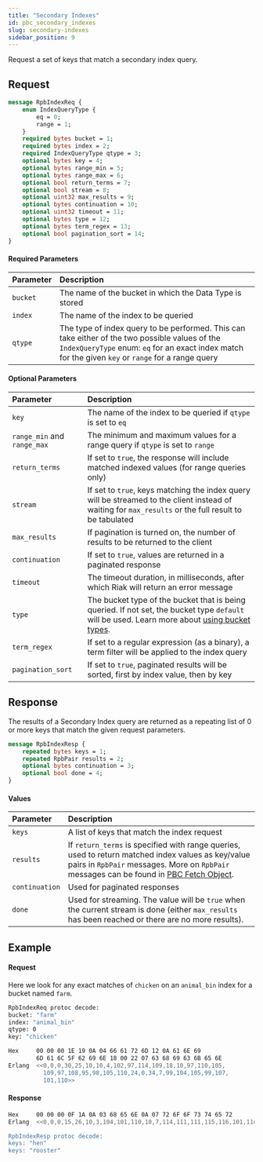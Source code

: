 ```yaml
---
title: "Secondary Indexes"
id: pbc_secondary_indexes
slug: secondary-indexes
sidebar_position: 9
---
```


Request a set of keys that match a secondary index query.

## Request

```protobuf
message RpbIndexReq {
    enum IndexQueryType {
        eq = 0;
        range = 1;
    }
    required bytes bucket = 1;
    required bytes index = 2;
    required IndexQueryType qtype = 3;
    optional bytes key = 4;
    optional bytes range_min = 5;
    optional bytes range_max = 6;
    optional bool return_terms = 7;
    optional bool stream = 8;
    optional uint32 max_results = 9;
    optional bytes continuation = 10;
    optional uint32 timeout = 11;
    optional bytes type = 12;
    optional bytes term_regex = 13;
    optional bool pagination_sort = 14;
}
```

#### Required Parameters

| Parameter | Description                                                                                                                                                                                           |
|:----------|:------------------------------------------------------------------------------------------------------------------------------------------------------------------------------------------------------|
| `bucket`  | The name of the bucket in which the Data Type is stored                                                                                                                                               |
| `index`   | The name of the index to be queried                                                                                                                                                                   |
| `qtype`   | The type of index query to be performed. This can take either of the two possible values of the `IndexQueryType` enum: `eq` for an exact index match for the given `key` or `range` for a range query |

#### Optional Parameters

| Parameter                   | Description                                                                                                                                                                                |
|:----------------------------|:-------------------------------------------------------------------------------------------------------------------------------------------------------------------------------------------|
| `key`                       | The name of the index to be queried if `qtype` is set to `eq`                                                                                                                              |
| `range_min` and `range_max` | The minimum and maximum values for a range query if `qtype` is set to `range`                                                                                                              |
| `return_terms`              | If set to `true`, the response will include matched indexed values (for range queries only)                                                                                                |
| `stream`                    | If set to `true`, keys matching the index query will be streamed to the client instead of waiting for `max_results` or the full result to be tabulated                                     |
| `max_results`               | If pagination is turned on, the number of results to be returned to the client                                                                                                             |
| `continuation`              | If set to `true`, values are returned in a paginated response                                                                                                                              |
| `timeout`                   | The timeout duration, in milliseconds, after which Riak will return an error message                                                                                                       |
| `type`                      | The bucket type of the bucket that is being queried. If not set, the bucket type `default` will be used. Learn more about [using bucket types](../../../developing/usage/bucket-types.md). |
| `term_regex`                | If set to a regular expression (as a binary), a term filter will be applied to the index query                                                                                             |
| `pagination_sort`           | If set to `true`, paginated results will be sorted, first by index value, then by key                                                                                                      |

## Response

The results of a Secondary Index query are returned as a repeating list
of 0 or more keys that match the given request parameters.

```protobuf
message RpbIndexResp {
    repeated bytes keys = 1;
    repeated RpbPair results = 2;
    optional bytes continuation = 3;
    optional bool done = 4;
}
```

#### Values

| Parameter      | Description                                                                                                                                                                                                                                               |
|:---------------|:----------------------------------------------------------------------------------------------------------------------------------------------------------------------------------------------------------------------------------------------------------|
| `keys`         | A list of keys that match the index request                                                                                                                                                                                                               |
| `results`      | If `return_terms` is specified with range queries, used to return matched index values as key/value pairs in `RpbPair` messages. More on `RpbPair` messages can be found in [PBC Fetch Object](../../../developing/api/protocol-buffers/fetch-object.md). |
| `continuation` | Used for paginated responses                                                                                                                                                                                                                              |
| `done`         | Used for streaming. The value will be `true` when the current stream is done (either `max_results` has been reached or there are no more results).                                                                                                        |

## Example

#### Request

Here we look for any exact matches of `chicken` on an `animal_bin` index
for a bucket named `farm`.

```bash
RpbIndexReq protoc decode:
bucket: "farm"
index: "animal_bin"
qtype: 0
key: "chicken"

Hex     00 00 00 1E 19 0A 04 66 61 72 6D 12 0A 61 6E 69
        6D 61 6C 5F 62 69 6E 18 00 22 07 63 68 69 63 6B 65 6E
Erlang  <<0,0,0,30,25,10,10,4,102,97,114,109,18,10,97,110,105,
          109,97,108,95,98,105,110,24,0,34,7,99,104,105,99,107,
          101,110>>
```

#### Response

```bash
Hex     00 00 00 0F 1A 0A 03 68 65 6E 0A 07 72 6F 6F 73 74 65 72
Erlang  <<0,0,0,15,26,10,3,104,101,110,10,7,114,111,111,115,116,101,114>>

RpbIndexResp protoc decode:
keys: "hen"
keys: "rooster"
```
